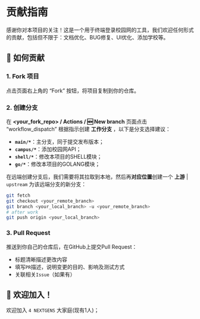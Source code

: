 # 贡献指南

感谢你对本项目的关注！这是一个用于终端登录校园网的工具，我们欢迎任何形式的贡献，包括但不限于：文档优化、BUG修复、UI优化、添加学校等。

## 🧾 如何贡献

### 1. Fork 项目

点击页面右上角的 “Fork” 按钮，将项目复制到你的仓库。

### 2. 创建分支

在 **<your_fork_repo> / Actions / 🆕 New branch** 页面点击 “workflow_dispatch” 根据指示创建 **工作分支** ，以下是分支选择建议：

* **`main/*`**：主分支，同于提交发布版本；
* **`campus/*`**：添加校园网API；
* **`shell/*`**：修改本项目的SHELL模块；
* **`go/*`**：修改本项目的GOLANG模块；


在远端创建分支后，我们需要将其拉取到本地，然后再**对应位置**创建一个 **上游** | `upstream` 为该远端分支的新分支：

```bash
git fetch
git checkout <your_remote_branch>
git branch <your_local_branch> -u <your_remote_branch>
# after work
git push origin <your_local_branch>
```

### 3. Pull Request

推送到你自己的仓库后，在GitHub上提交Pull Request：

* 标题清晰描述更改内容
* 填写`PR`描述，说明变更的目的、影响及测试方式
* 关联相关`Issue`（如果有）

## 🙌 欢迎加入！

欢迎加入 `4 NEXTGENS` 大家庭(现有1人)；